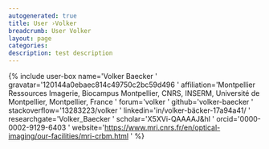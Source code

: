 ```yaml
---
autogenerated: true
title: User ›Volker
breadcrumb: User Volker
layout: page
categories: 
description: test description
---
```


{% include user-box name='Volker Baecker ' gravatar='120144a0ebaec814c49750c2bc59d496 ' affiliation='Montpellier Ressources Imagerie, Biocampus Montpellier, CNRS, INSERM, Université de Montpellier, Montpellier, France ' forum='volker ' github='volker-baecker ' stackoverflow='13283223/volker ' linkedin='in/volker-bäcker-17a94a41/ ' researchgate='Volker\_Baecker ' scholar='X5XVi-QAAAAJ&hl ' orcid='0000-0002-9129-6403 ' website='https://www.mri.cnrs.fr/en/optical-imaging/our-facilities/mri-crbm.html ' %}
